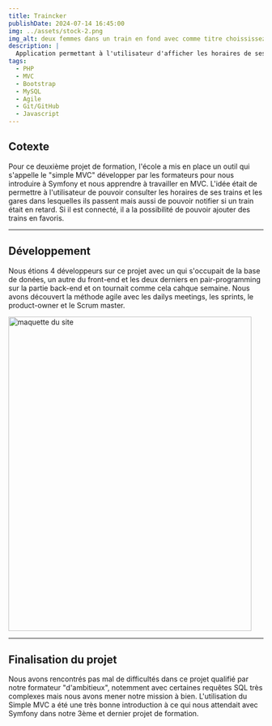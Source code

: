 ```yaml
---
title: Traincker
publishDate: 2024-07-14 16:45:00
img: ../assets/stock-2.png
img_alt: deux femmes dans un train en fond avec comme titre choississez votre gare.
description: |
  Application permettant à l'utilisateur d'afficher les horaires de ses trains favoris et aussi des gares par lesquelles ils passent.
tags:
  - PHP
  - MVC
  - Bootstrap
  - MySQL
  - Agile
  - Git/GitHub
  - Javascript
---
```


## Cotexte

Pour ce deuxième projet de formation, l'école a mis en place un outil qui s'appelle le "simple MVC" développer par les formateurs pour nous introduire à Symfony et nous apprendre à travailler en MVC. L'idée était de permettre à l'utilisateur de pouvoir consulter les horaires de ses trains et les gares dans lesquelles ils passent mais aussi de pouvoir notifier si un train était en retard. Si il est connecté, il a la possibilité de pouvoir ajouter des trains en favoris.

---

## Développement

Nous étions 4 développeurs sur ce projet avec un qui s'occupait de la base de donées, un autre du front-end et les deux derniers en pair-programming sur la partie back-end et on tournait comme cela cahque semaine. Nous avons découvert la méthode agile avec les dailys meetings, les sprints, le product-owner et le Scrum master.

<img
					alt="maquette du site"
					width="480"
					height="620"
					src="../assets/traincker.png"
				/>

---

## Finalisation du projet

Nous avons rencontrés pas mal de difficultés dans ce projet qualifié par notre formateur "d'ambitieux", notemment avec certaines requêtes SQL très complexes mais nous avons mener notre mission à bien. L'utilisation du Simple MVC a été une très bonne introduction à ce qui nous attendait avec Symfony dans notre 3ème et dernier projet de formation.